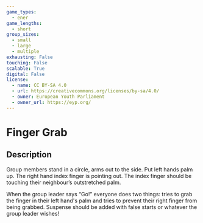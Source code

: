 ```yaml
---
game_types:
  - ener
game_lengths:
  - short
group_sizes:
  - small
  - large
  - multiple
exhausting: False
touching: False
scalable: True
digital: False
license:
  - name: CC BY-SA 4.0
  - url: https://creativecommons.org/licenses/by-sa/4.0/
  - owner: European Youth Parliament
  - owner_url: https://eyp.org/
---
```

# Finger Grab

## Description
Group members stand in a circle, arms out to the side. Put left hands palm up. The right hand index finger is pointing out. The index finger should be touching their neighbour’s outstretched palm.

When the group leader says “Go!” everyone does two things: tries to grab the finger in their left hand's palm and tries to prevent their right finger from being grabbed. Suspense should be added with false starts or whatever the group leader wishes!
